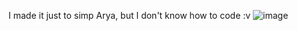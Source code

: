 I made it just to simp Arya, but I don't know how to code :v
![image](https://github.com/user-attachments/assets/3c4bd317-ccf4-4999-b0a6-379cfd934fc6)

